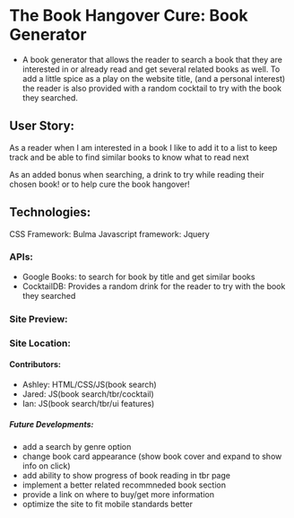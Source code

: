# The Book Hangover Cure: Book Generator
- A book generator that allows the reader to search a book that they are interested in or already read and get several related books as well. 
To add a little spice as a play on the website title, (and a personal interest) the reader is also provided with a random cocktail to try with the book they searched.

## User Story:
As a reader when I am interested in a book I like to add it to a list to keep track and
be able to find similar books to know what to read next

As an added bonus when searching, a drink to try while reading their chosen book! or to help cure the book hangover!

## Technologies:
CSS Framework: Bulma
Javascript framework: Jquery

### APIs: 
- Google Books: to search for book by title and get similar books
- CocktailDB: Provides a random drink for the reader to try with the book they searched

### Site Preview:

### Site Location:

#### Contributors:
- Ashley: HTML/CSS/JS(book search)
- Jared: JS(book search/tbr/cocktail)
- Ian: JS(book search/tbr/ui features)

##### Future Developments:
- add a search by genre option
- change book card appearance (show book cover and expand to show info on click)
- add ability to show progress of book reading in tbr page
- implement a better related recommneded book section
- provide a link on where to buy/get more information
- optimize the site to fit mobile standards better